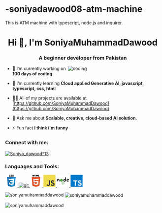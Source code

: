 # -soniyadawood08-atm-machine
This is ATM machine with typescript, node.js and inquirer.

<h1 align="center">Hi 👋, I'm SoniyaMuhammadDawood</h1>
<h3 align="center">A beginner developer from Pakistan</h3>

<p align="left"> <img align="right"
  alt="coding" width="300"  src="https://i.pinimg.com/originals/5b/ad/f7/5badf72a895a0a9d6ff371ef364d56af.gif" alt="soniyamuhammaddawood" /> </p>

- 🔭 I’m currently working on **100 days of coding**

- 🌱 I’m currently learning **Cloud applied Generative AI, javascript, typescript, css, html**

- 👨‍💻 All of my projects are available at [https://github.com/SoniyaMuhammadDawood](https://github.com/SoniyaMuhammadDawood)

- 💬 Ask me about **Scalable, creative, cloud-based AI solution.**

- ⚡ Fun fact **I think i'm funny**

<h3 align="left">Connect with me:</h3>
<p align="left">
<a href="https://discord.gg/Soniya_dawood*13" target="blank"><img align="center" src="https://raw.githubusercontent.com/rahuldkjain/github-profile-readme-generator/master/src/images/icons/Social/discord.svg" alt="Soniya_dawood*13" height="30" width="40" /></a>
</p>

<h3 align="left">Languages and Tools:</h3>
<p align="left"> <a href="https://www.w3schools.com/css/" target="_blank" rel="noreferrer"> <img src="https://raw.githubusercontent.com/devicons/devicon/master/icons/css3/css3-original-wordmark.svg" alt="css3" width="40" height="40"/> </a> <a href="https://git-scm.com/" target="_blank" rel="noreferrer"> <img src="https://www.vectorlogo.zone/logos/git-scm/git-scm-icon.svg" alt="git" width="40" height="40"/> </a> <a href="https://www.w3.org/html/" target="_blank" rel="noreferrer"> <img src="https://raw.githubusercontent.com/devicons/devicon/master/icons/html5/html5-original-wordmark.svg" alt="html5" width="40" height="40"/> </a> <a href="https://developer.mozilla.org/en-US/docs/Web/JavaScript" target="_blank" rel="noreferrer"> <img src="https://raw.githubusercontent.com/devicons/devicon/master/icons/javascript/javascript-original.svg" alt="javascript" width="40" height="40"/> </a> <a href="https://nodejs.org" target="_blank" rel="noreferrer"> <img src="https://raw.githubusercontent.com/devicons/devicon/master/icons/nodejs/nodejs-original-wordmark.svg" alt="nodejs" width="40" height="40"/> </a> <a href="https://www.typescriptlang.org/" target="_blank" rel="noreferrer"> <img src="https://raw.githubusercontent.com/devicons/devicon/master/icons/typescript/typescript-original.svg" alt="typescript" width="40" height="40"/> </a> </p>

<p><img align="left" src="https://github-readme-stats.vercel.app/api/top-langs?username=soniyamuhammaddawood&show_icons=true&locale=en&layout=compact" alt="soniyamuhammaddawood" /></p>

<p>&nbsp;<img align="center" src="https://github-readme-stats.vercel.app/api?username=soniyamuhammaddawood&show_icons=true&locale=en" alt="soniyamuhammaddawood" /></p>

<p><img align="center" src="https://github-readme-streak-stats.herokuapp.com/?user=soniyamuhammaddawood&" alt="soniyamuhammaddawood" /></p>
